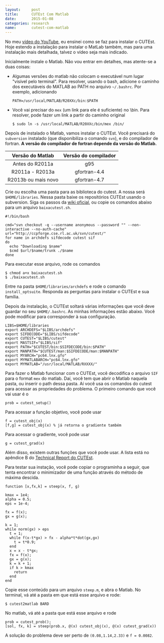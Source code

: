 ```yaml
---
layout:     post
title:      CUTEst Com Matlab
date:       2015-01-08
categories: research
name:       cutest-com-matlab
---
```

No meu [vídeo do YouTube](https://www.youtube.com/watch?v=pM7FmOXHyns),
eu ensinei como se faz para instalar o CUTEst. Hoje estendo a instalação
para instalar o MatLab também, mas para uma instalação mais detalhada,
talvez o vídeo seja mais indicado.

Inicialmente instale o Matlab. Não vou entrar em detalhes, mas atente-se a duas
coisas:
  
  - Algumas versões do matlab não colocam o executável num lugar "visível pelo
    terminal".
    Para resolver, usando o bash, adicione o caminho dos executáveis do MATLAB
    ao PATH no arquivo `~/.bashrc`.
    Por exemplo, adicionando
        
        PATH=/usr/local/MATLAB/R20XXc/bin:$PATH

  - Você vai precisar do `mex` (um link para ele é suficiente) no \bin.
    Para resolver, pode fazer um link a partir do caminho original
      
        $ sudo ln -s /usr/local/MATLAB/R20XXc/bin/mex /bin/

Depois de instalado o Matlab,
vamos instalar o CUTEst. Você precisará do `subversion` instalado (que
disponibiliza o comando `svn`), e do compilador de fortran.
**A versão do compilador de fortran depende da versão do Matlab.**

  | Versão do Matlab    | Versão do compilador |
  |:-------------------:|:--------------------:|
  | Antes do R2011a     |            g95       |
  | R2011a - R2013a     |   gfortran-4.4       |
  | R2013b ou mais novo |   gfortran-4.7       |

Crie ou escolha uma pasta para as biblioteca do cutest.
A nossa será `$HOME/libraries`.
Nessa pasta baixe os repositórios CUTEst usando o subversion.
Siga os passos da [wiki
oficial](http://ccpforge.cse.rl.ac.uk/gf/project/cutest/wiki/),
ou copie os comandos abaixo para um arquivo `baixacutest.sh`.

    #!/bin/bash

    cmd="svn checkout -q --username anonymous --password "" --non-interactive --no-auth-cache"
    url="http://ccpforge.cse.rl.ac.uk/svn/cutest/"
    for name in archdefs sifdecode cutest sif
    do
      echo "Downloading $name"
      $cmd $url/$name/trunk ./$name
    done
    
Para executar esse arquivo, rode os comandos

    $ chmod a+x baixacutest.sh
    $ ./baixacutest.sh

Entre na pasta `$HOME/libraries/archdefs` e rode o comando
`install_optsuite`.
Responda as perguntas para instalar o CUTEst e sua família.

Depois da instalação, o CUTEst soltará várias informações que
você deve guardar no seu `$HOME/.bashrc`. As minhas
informações estão abaixo. Você pode modificar para corresponder
à sua configuração.

    LIBS=$HOME/libraries
    export ARCHDEFS="$LIBS/archdefs"
    export SIFDECODE="$LIBS/sifdecode"
    export CUTEST="$LIBS/cutest"
    export MASTSIF="$LIBS/sif"
    export PATH="$CUTEST/bin:$SIFDECODE/bin:$PATH"
    export MANPATH="$CUTEST/man:$SIFDECODE/man:$MANPATH"
    export MYARCH="pc64.lnx.gfo"
    export MYMATLABARCH="pc64.lnx.gfo"
    export MYMATLAB="/usr/local/MATLAB/RXXXX/"

Para fazer o Matlab funcionar com o CUTEst, você decodifica o arquivo `SIF`
para o format `mex` do matlab. Daí, você tem que abrir o Matlab naquela pasta,
ou inserir o path dessa pasta.
Aí você usa os comandos do cutest para acessar as propriedades do problema.
O primeiro comando que você vai usar é o

    prob = cutest_setup()

Para acessar a função objetivo, você pode usar

    f = cutest_obj(x)
    [f,g] = cutest_obj(x) % já retorna o gradiente também

Para acessar o gradiente, você pode usar

    g = cutest_grad(x)

Além disso, existem outras funções que você pode usar.
A lista está no apêndice B do
[Technical Report do CUTEst](/assets/cutest-techreport.pdf).

Para testar sua instação, você pode copiar o programinha a seguir,
que tenta encontrar o minimizador de uma função através do método
de máxima descida.

    function [x,fx,k] = steep(x, f, g)

    kmax = 1e4;
    alpha = 0.5;
    eps = 1e-4;

    fx = f(x);
    gx = g(x);
    
    k = 1;
    while norm(gx) > eps
      t = 1;
      while f(x-t*gx) > fx - alpha*t*dot(gx,gx)
        t = t*0.9;
      end
      x = x - t*gx;
      fx = f(x);
      gx = g(x);
      k = k + 1;
      if k > kmax
        return
      end
    end

Copie esse conteúdo para um arquivo `steep.m`, e abra o Matlab.
No terminal, vá até a pasta em que está esse arquivo e rode:

    $ cutest2matlab BARD

No matlab, vá até a pasta que está esse arquivo e rode

    prob = cutest_prob();
    [sol, fx, k] = steep(prob.x, @(x) cutest_obj(x), @(x) cutest_grad(x))

A solução do problema deve ser perto de `(0.08,1.14,2.33)` e `f = 0.0082`.
